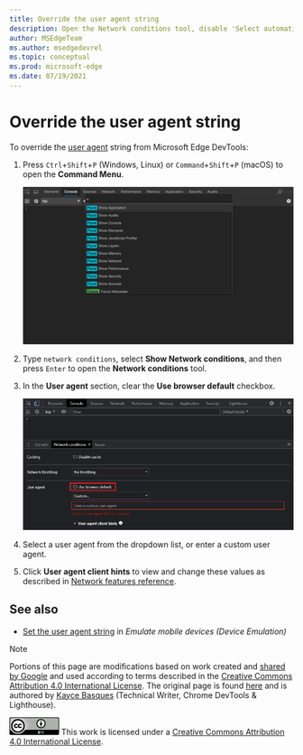```yaml
---
title: Override the user agent string
description: Open the Network conditions tool, disable 'Select automatically', and then select from the list or enter a custom string.
author: MSEdgeTeam
ms.author: msedgedevrel
ms.topic: conceptual
ms.prod: microsoft-edge
ms.date: 07/19/2021
---
```

<!-- Copyright Kayce Basques

   Licensed under the Apache License, Version 2.0 (the "License");
   you may not use this file except in compliance with the License.
   You may obtain a copy of the License at

       https://www.apache.org/licenses/LICENSE-2.0

   Unless required by applicable law or agreed to in writing, software
   distributed under the License is distributed on an "AS IS" BASIS,
   WITHOUT WARRANTIES OR CONDITIONS OF ANY KIND, either express or implied.
   See the License for the specific language governing permissions and
   limitations under the License.  -->
# Override the user agent string

To override the [user agent](https://developer.mozilla.org/docs/Glossary/User_agent) string from Microsoft Edge DevTools:

1. Press `Ctrl`+`Shift`+`P` (Windows, Linux) or `Command`+`Shift`+`P` (macOS) to open the **Command Menu**.

   ![The Command Menu](../media/device-mode-console-command-menu.msft.png)
    
1. Type `network conditions`, select **Show Network conditions**, and then press `Enter` to open the **Network conditions** tool.

1. In the **User agent** section, clear the **Use browser default** checkbox.

   ![Clearing the 'Use browser default' checkbox](../media/clear-use-browser-default-checkbox.png)

1. Select a user agent from the dropdown list, or enter a custom user agent.

1. Click **User agent client hints** to view and change these values as described in [Network features reference](../network/reference.md).


<!-- ====================================================================== -->
## See also

* [Set the user agent string](index.md#set-the-user-agent-string) in _Emulate mobile devices (Device Emulation)_


<!-- ====================================================================== -->
> [!NOTE]
> Portions of this page are modifications based on work created and [shared by Google](https://developers.google.com/terms/site-policies) and used according to terms described in the [Creative Commons Attribution 4.0 International License](https://creativecommons.org/licenses/by/4.0).
> The original page is found [here](https://developer.chrome.com/docs/devtools/device-mode/override-user-agent/) and is authored by [Kayce Basques](https://developers.google.com/web/resources/contributors#kayce-basques) (Technical Writer, Chrome DevTools \& Lighthouse).

[![Creative Commons License](../../media/cc-logo/88x31.png)](https://creativecommons.org/licenses/by/4.0)
This work is licensed under a [Creative Commons Attribution 4.0 International License](https://creativecommons.org/licenses/by/4.0).
